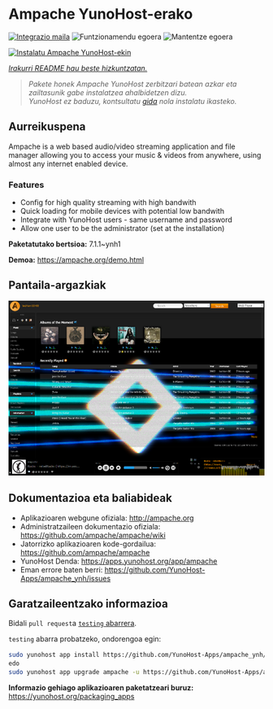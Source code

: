 <!--
Ohart ongi: README hau automatikoki sortu da <https://github.com/YunoHost/apps/tree/master/tools/readme_generator>ri esker
EZ editatu eskuz.
-->

# Ampache YunoHost-erako

[![Integrazio maila](https://apps.yunohost.org/badge/integration/ampache)](https://ci-apps.yunohost.org/ci/apps/ampache/)
![Funtzionamendu egoera](https://apps.yunohost.org/badge/state/ampache)
![Mantentze egoera](https://apps.yunohost.org/badge/maintained/ampache)

[![Instalatu Ampache YunoHost-ekin](https://install-app.yunohost.org/install-with-yunohost.svg)](https://install-app.yunohost.org/?app=ampache)

*[Irakurri README hau beste hizkuntzatan.](./ALL_README.md)*

> *Pakete honek Ampache YunoHost zerbitzari batean azkar eta zailtasunik gabe instalatzea ahalbidetzen dizu.*  
> *YunoHost ez baduzu, kontsultatu [gida](https://yunohost.org/install) nola instalatu ikasteko.*

## Aurreikuspena

Ampache is a web based audio/video streaming application and file manager allowing you to access your music & videos from anywhere, using almost any internet enabled device.

### Features

 * Config for high quality streaming with high bandwith
 * Quick loading for mobile devices with potential low bandwith
 * Integrate with YunoHost users - same username and password
 * Allow one user to be the administrator (set at the installation)

**Paketatutako bertsioa:** 7.1.1~ynh1

**Demoa:** <https://ampache.org/demo.html>

## Pantaila-argazkiak

![Ampache(r)en pantaila-argazkia](./doc/screenshots/visualizer.png)

## Dokumentazioa eta baliabideak

- Aplikazioaren webgune ofiziala: <http://ampache.org>
- Administratzaileen dokumentazio ofiziala: <https://github.com/ampache/ampache/wiki>
- Jatorrizko aplikazioaren kode-gordailua: <https://github.com/ampache/ampache>
- YunoHost Denda: <https://apps.yunohost.org/app/ampache>
- Eman errore baten berri: <https://github.com/YunoHost-Apps/ampache_ynh/issues>

## Garatzaileentzako informazioa

Bidali `pull request`a [`testing` abarrera](https://github.com/YunoHost-Apps/ampache_ynh/tree/testing).

`testing` abarra probatzeko, ondorengoa egin:

```bash
sudo yunohost app install https://github.com/YunoHost-Apps/ampache_ynh/tree/testing --debug
edo
sudo yunohost app upgrade ampache -u https://github.com/YunoHost-Apps/ampache_ynh/tree/testing --debug
```

**Informazio gehiago aplikazioaren paketatzeari buruz:** <https://yunohost.org/packaging_apps>
